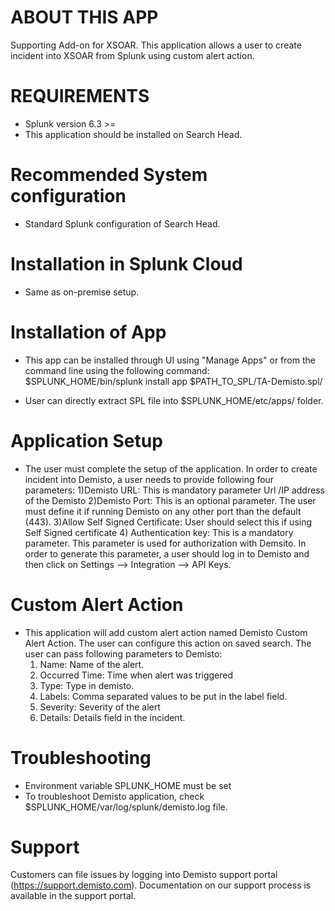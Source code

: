 
# ABOUT THIS APP

Supporting Add-on for XSOAR. This application allows a user to create incident into XSOAR from Splunk using custom alert action.


# REQUIREMENTS

* Splunk version 6.3 >=
* This application should be installed on Search Head.


# Recommended System configuration
* Standard Splunk configuration of Search Head.

# Installation in Splunk Cloud
* Same as on-premise setup.

# Installation of App

* This app can be installed through UI using "Manage Apps" or from the command line using the following command:
$SPLUNK_HOME/bin/splunk install app $PATH_TO_SPL/TA-Demisto.spl/


* User can directly extract SPL file  into $SPLUNK_HOME/etc/apps/ folder.


# Application Setup
* The user must complete the setup of the application. In order to create incident into Demisto, a user needs to provide following four parameters:
    1)Demisto URL: This is mandatory parameter Url /IP address of the Demisto
    2)Demisto Port: This is an optional parameter. The user must define it if running Demisto on any other port than the default (443).
    3)Allow Self Signed Certificate: User should select this if using Self Signed certificate
    4) Authentication key: This is a mandatory parameter. This parameter is used for authorization with Demsito. In order to generate this parameter, a user should log in to Demisto and then click on Settings --> Integration --> API Keys.

# Custom Alert Action
* This application will add custom alert action named Demisto Custom Alert Action. The user can configure this action on saved search. The user can pass following parameters to Demisto:
    1) Name: Name of the alert.
    2) Occurred Time: Time when alert was triggered
    3) Type: Type in demisto.
    4) Labels: Comma separated values to be put in the label field.
    5) Severity: Severity of the alert
    6) Details: Details field in the incident.

# Troubleshooting
* Environment variable SPLUNK_HOME must be set
* To troubleshoot Demisto application, check $SPLUNK_HOME/var/log/splunk/demisto.log file.

# Support
Customers can file issues by logging into Demisto support portal (https://support.demisto.com).
Documentation on our support process is available in the support portal. 
